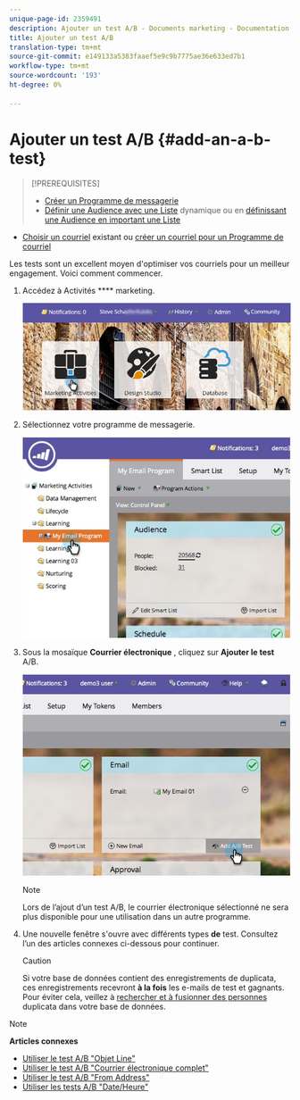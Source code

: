 ```yaml
---
unique-page-id: 2359491
description: Ajouter un test A/B - Documents marketing - Documentation du produit
title: Ajouter un test A/B
translation-type: tm+mt
source-git-commit: e149133a5383faaef5e9c9b7775ae36e633ed7b1
workflow-type: tm+mt
source-wordcount: '193'
ht-degree: 0%

---
```



# Ajouter un test A/B {#add-an-a-b-test}

>[!PREREQUISITES]
>
>* [Créer un Programme de messagerie](../../../../../product-docs/email-marketing/email-programs/creating-an-email-program/create-an-email-program.md)
>* [Définir une Audience avec une Liste](../../../../../product-docs/email-marketing/email-programs/managing-people-in-email-programs/define-an-audience-with-a-smart-list.md) dynamique ou en [définissant une Audience en important une Liste](../../../../../product-docs/email-marketing/email-programs/managing-people-in-email-programs/define-an-audience-by-importing-a-list.md)

   >
   >
* [Choisir un courriel](../../../../../product-docs/email-marketing/email-programs/email-program-actions/choose-an-existing-email.md) existant ou [créer un courriel pour un Programme de courriel](../../../../../product-docs/email-marketing/email-programs/email-program-actions/create-an-email-for-an-email-program.md)

>



Les tests sont un excellent moyen d&#39;optimiser vos courriels pour un meilleur engagement. Voici comment commencer.

1. Accédez à Activités **** marketing.

   ![](assets/login-marketing-activities.png)

1. Sélectionnez votre programme de messagerie.

   ![](assets/selectemailprogram.jpg)

1. Sous la mosaïque **Courrier électronique** , cliquez sur **Ajouter le test** A/B.

   ![](assets/image2014-9-12-14-3a39-3a29.png)

   >[!NOTE]
   >
   >Lors de l’ajout d’un test A/B, le courrier électronique sélectionné ne sera plus disponible pour une utilisation dans un autre programme.

1. Une nouvelle fenêtre s&#39;ouvre avec différents types **de** test. Consultez l’un des articles connexes ci-dessous pour continuer.

   >[!CAUTION]
   >
   >Si votre base de données contient des enregistrements de duplicata, ces enregistrements recevront **à la fois** les e-mails de test et gagnants. Pour éviter cela, veillez à [rechercher et à fusionner des personnes](http://docs.marketo.com/x/G4EI) duplicata dans votre base de données.

>[!NOTE]
>
>**Articles connexes**
>
>* [Utiliser le test A/B &quot;Objet Line&quot;](use-subject-line-a-b-testing.md)
>* [Utiliser le test A/B &quot;Courrier électronique complet&quot;](use-whole-email-a-b-testing.md)
>* [Utiliser le test A/B &quot;From Address&quot;](use-from-address-a-b-testing.md)
>* [Utiliser les tests A/B &quot;Date/Heure&quot;](use-date-time-a-b-testing.md)

>



